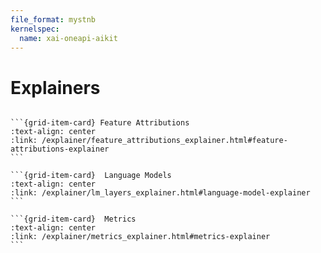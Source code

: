 ```yaml
---
file_format: mystnb
kernelspec:
  name: xai-oneapi-aikit
--- 
```

# Explainers

````{grid} 3

```{grid-item-card} Feature Attributions
:text-align: center
:link: /explainer/feature_attributions_explainer.html#feature-attributions-explainer
```

```{grid-item-card}  Language Models
:text-align: center
:link: /explainer/lm_layers_explainer.html#language-model-explainer
```

```{grid-item-card}  Metrics
:text-align: center
:link: /explainer/metrics_explainer.html#metrics-explainer
```

````

